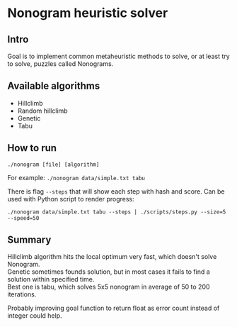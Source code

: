 # Nonogram heuristic solver

## Intro

Goal is to implement common metaheuristic methods to solve, or at least try to solve, puzzles called Nonograms.

## Available algorithms

- Hillclimb
- Random hillclimb
- Genetic
- Tabu

## How to run

    ./nonogram [file] [algorithm]

For example: `./nonogram data/simple.txt tabu`

There is flag `--steps` that will show each step with hash and score. Can be used with Python script to render progress:

    ./nonogram data/simple.txt tabu --steps | ./scripts/steps.py --size=5 --speed=50

## Summary

Hillclimb algorithm hits the local optimum very fast, which doesn't solve Nonogram.  
Genetic sometimes founds solution, but in most cases it fails to find a solution within specified time.  
Best one is tabu, which solves 5x5 nonogram in average of 50 to 200 iterations.

Probably improving goal function to return float as error count instead of integer could help.